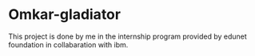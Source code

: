 # Omkar-gladiator
This project is done by me in the internship program provided by edunet foundation in collabaration with ibm.

